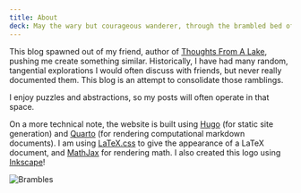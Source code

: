 ```yaml
---
title: About
deck: May the wary but courageous wanderer, through the brambled bed of the forest of knowledge, find and savour the sweetest berries.
---
```


This blog spawned out of my friend, author of [Thoughts From A Lake](https://lekhbhatia.github.io/), pushing me create something similar. Historically, I have had many random, tangential explorations I would often discuss with friends, but never really documented them. This blog is an attempt to consolidate those ramblings.

I enjoy puzzles and abstractions, so my posts will often operate in that space.

On a more technical note, the website is built using [Hugo](https://gohugo.io/) (for static site generation) and [Quarto](https://quarto.org/) (for rendering computational markdown documents).
I am using [LaTeX.css](https://latex.vercel.app/) to give the appearance of a LaTeX document, and [MathJax](https://www.mathjax.org/) for rendering math. I also created this logo using [Inkscape](https://inkscape.org/)!

![Brambles](../brambles_logo.svg)